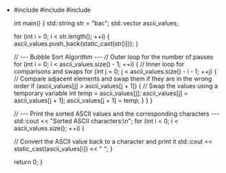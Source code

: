  -  #include <iostream>
    #include <string>
    #include <vector>

    int main() {
    std::string str = "bac";
    std::vector<int> ascii_values;

    for (int i = 0; i < str.length(); ++i) {
        ascii_values.push_back(static_cast<int>(str[i]));
    }

    // --- Bubble Sort Algorithm ---
    // Outer loop for the number of passes
    for (int i = 0; i < ascii_values.size() - 1; ++i) {
        // Inner loop for comparisons and swaps
        for (int j = 0; j < ascii_values.size() - i - 1; ++j) {
            // Compare adjacent elements and swap them if they are in the wrong order
            if (ascii_values[j] > ascii_values[j + 1]) {
                // Swap the values using a temporary variable
                int temp = ascii_values[j];
                ascii_values[j] = ascii_values[j + 1];
                ascii_values[j + 1] = temp;
            }
        }
    }

    // --- Print the sorted ASCII values and the corresponding characters ---
    std::cout << "Sorted ASCII characters:\n";
    for (int i = 0; i < ascii_values.size(); ++i) {
        
    // Convert the ASCII value back to a character and print it
        std::cout << static_cast<char>(ascii_values[i]) << " ";
    }

    return 0;
}